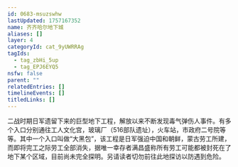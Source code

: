 ```yaml
---
id: 0683-msuzswhw
lastUpdated: 1757167352
name: 齐齐哈尔地下城
aliases: []
layer: 4
categoryId: cat_9yUWRRAg
tagIds:
  - tag_zbHi_5up
  - tag_EPJ6EYQ5
nsfw: false
parent: ""
relatedEntries: []
timelineEvents: []
titledLinks: []
---
```


二战时期日军遗留下来的巨型地下工程，解放以来不断发现毒气弹伤人事件。有多个入口分别通往工人文化宫，玻璃厂（516部队遗址），火车站，市政府二号院等等。其中一个入口叫做“大黑包”，该工程是日军强迫中国和朝鲜，蒙古劳工所建，而即将完工之际劳工全部消失，据唯一幸存者满昌盛称所有劳工可能都被封死在了地下某个区域，目前尚未完全探明。另请读者切勿前往此地探访以防遇到危险。